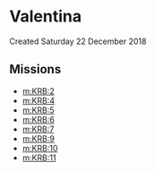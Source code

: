 # Valentina
Created Saturday 22 December 2018

Missions
--------

* [m:KRB:2](../m/KRB/2.markdown)
* [m:KRB:4](../m/KRB/4.markdown)
* [m:KRB:5](../m/KRB/5.markdown)
* [m:KRB:6](../m/KRB/6.markdown)
* [m:KRB:7](../m/KRB/7.markdown)
* [m:KRB:9](../m/KRB/9.markdown)
* [m:KRB:10](../m/KRB/10.markdown)
* [m:KRB:11](../m/KRB/11.markdown)


